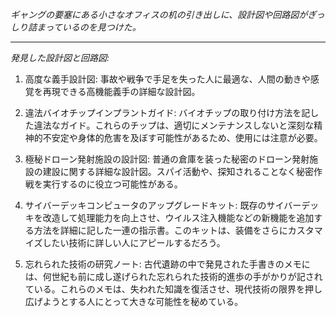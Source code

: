 _ギャングの要塞にある小さなオフィスの机の引き出しに、設計図や回路図がぎっしり詰まっているのを見つけた。_

---

_発見した設計図と回路図:_

1. 高度な義手設計図: 事故や戦争で手足を失った人に最適な、人間の動きや感覚を再現できる高機能義手の詳細な設計図。

2. 違法バイオチップインプラントガイド: バイオチップの取り付け方法を記した違法なガイド。これらのチップは、適切にメンテナンスしないと深刻な精神的不安定や身体的危害を及ぼす可能性があるため、使用には注意が必要。

3. 極秘ドローン発射施設の設計図: 普通の倉庫を装った秘密のドローン発射施設の建設に関する詳細な設計図。スパイ活動や、探知されることなく秘密作戦を実行するのに役立つ可能性がある。

4. サイバーデッキコンピュータのアップグレードキット: 既存のサイバーデッキを改造して処理能力を向上させ、ウイルス注入機能などの新機能を追加する方法を詳細に記した一連の指示書。このキットは、装備をさらにカスタマイズしたい技術に詳しい人にアピールするだろう。

5. 忘れられた技術の研究ノート: 古代遺跡の中で発見された手書きのメモには、何世紀も前に成し遂げられた忘れられた技術的進歩の手がかりが記されている。これらのメモは、失われた知識を復活させ、現代技術の限界を押し広げようとする人にとって大きな可能性を秘めている。
